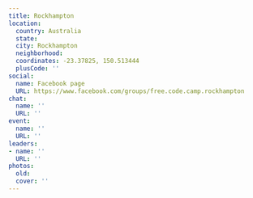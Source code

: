 ```yaml
---
title: Rockhampton
location:
  country: Australia
  state: 
  city: Rockhampton
  neighborhood: 
  coordinates: -23.37825, 150.513444
  plusCode: ''
social:
  name: Facebook page
  URL: https://www.facebook.com/groups/free.code.camp.rockhampton
chat:
  name: ''
  URL: ''
event:
  name: ''
  URL: ''
leaders:
- name: ''
  URL: ''
photos:
  old: 
  cover: ''
---
```

